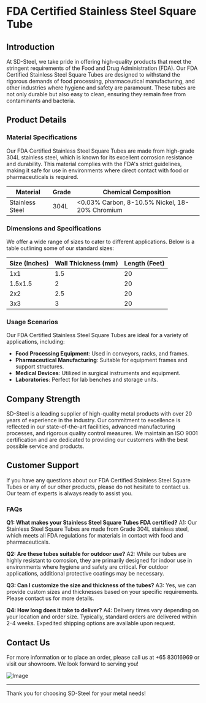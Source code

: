 # FDA Certified Stainless Steel Square Tube

## Introduction

At SD-Steel, we take pride in offering high-quality products that meet the stringent requirements of the Food and Drug Administration (FDA). Our FDA Certified Stainless Steel Square Tubes are designed to withstand the rigorous demands of food processing, pharmaceutical manufacturing, and other industries where hygiene and safety are paramount. These tubes are not only durable but also easy to clean, ensuring they remain free from contaminants and bacteria.

## Product Details

### Material Specifications

Our FDA Certified Stainless Steel Square Tubes are made from high-grade 304L stainless steel, which is known for its excellent corrosion resistance and durability. This material complies with the FDA's strict guidelines, making it safe for use in environments where direct contact with food or pharmaceuticals is required.

| **Material** | **Grade** | **Chemical Composition** |
|--------------|-----------|--------------------------|
| Stainless Steel | 304L | <0.03% Carbon, 8-10.5% Nickel, 18-20% Chromium |

### Dimensions and Specifications

We offer a wide range of sizes to cater to different applications. Below is a table outlining some of our standard sizes:

| **Size (Inches)** | **Wall Thickness (mm)** | **Length (Feet)** |
|-------------------|-------------------------|-------------------|
| 1x1               | 1.5                      | 20                |
| 1.5x1.5           | 2                        | 20                |
| 2x2               | 2.5                      | 20                |
| 3x3               | 3                        | 20                |

### Usage Scenarios

Our FDA Certified Stainless Steel Square Tubes are ideal for a variety of applications, including:
- **Food Processing Equipment**: Used in conveyors, racks, and frames.
- **Pharmaceutical Manufacturing**: Suitable for equipment frames and support structures.
- **Medical Devices**: Utilized in surgical instruments and equipment.
- **Laboratories**: Perfect for lab benches and storage units.

## Company Strength

SD-Steel is a leading supplier of high-quality metal products with over 20 years of experience in the industry. Our commitment to excellence is reflected in our state-of-the-art facilities, advanced manufacturing processes, and rigorous quality control measures. We maintain an ISO 9001 certification and are dedicated to providing our customers with the best possible service and products.

## Customer Support

If you have any questions about our FDA Certified Stainless Steel Square Tubes or any of our other products, please do not hesitate to contact us. Our team of experts is always ready to assist you.

### FAQs

**Q1: What makes your Stainless Steel Square Tubes FDA certified?**
A1: Our Stainless Steel Square Tubes are made from Grade 304L stainless steel, which meets all FDA regulations for materials in contact with food and pharmaceuticals.

**Q2: Are these tubes suitable for outdoor use?**
A2: While our tubes are highly resistant to corrosion, they are primarily designed for indoor use in environments where hygiene and safety are critical. For outdoor applications, additional protective coatings may be necessary.

**Q3: Can I customize the size and thickness of the tubes?**
A3: Yes, we can provide custom sizes and thicknesses based on your specific requirements. Please contact us for more details.

**Q4: How long does it take to deliver?**
A4: Delivery times vary depending on your location and order size. Typically, standard orders are delivered within 2-4 weeks. Expedited shipping options are available upon request.

## Contact Us

For more information or to place an order, please call us at +65 83016969 or visit our showroom. We look forward to serving you!

![Image](https://github.com/user-attachments/assets/2567258e-e124-4816-932d-1809bd27ef0b)

---

Thank you for choosing SD-Steel for your metal needs!